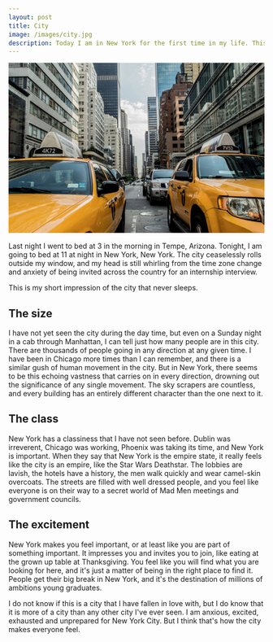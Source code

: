 ```yaml
---
layout: post
title: City
image: /images/city.jpg
description: Today I am in New York for the first time in my life. This is my first impression of the city that never sleeps.
---
```


![](/images/city.jpg)

Last night I went to bed at 3 in the morning in Tempe, Arizona. Tonight, I am going to bed at 11 at night in New York, New York. The city ceaselessly rolls outside my window, and my head is still whirling from the time zone change and anxiety of being invited across the country for an internship interview.

This is my short impression of the city that never sleeps.

## The size

I have not yet seen the city during the day time, but even on a Sunday night in a cab through Manhattan, I can tell just how many people are in this city. There are thousands of people going in any direction at any given time. I have been in Chicago more times than I can remember, and there is a similar gush of human movement in the city. But in New York, there seems to be this echoing vastness that carries on in every direction, drowning out the significance of any single movement. The sky scrapers are countless, and every building has an entirely different character than the one next to it.

## The class

New York has a classiness that I have not seen before. Dublin was irreverent, Chicago was working, Phoenix was taking its time, and New York is important. When they say that New York is the empire state, it really feels like the city is an empire, like the Star Wars Deathstar. The lobbies are lavish, the hotels have a history, the men walk quickly and wear camel-skin overcoats. The streets are filled with well dressed people, and you feel like everyone is on their way to a secret world of Mad Men meetings and government councils.

## The excitement

New York makes you feel important, or at least like you are part of something important. It impresses you and invites you to join, like eating at the grown up table at Thanksgiving. You feel like you will find what you are looking for here, and it's just a matter of being in the right place to find it. People get their big break in New York, and it's the destination of millions of ambitions young graduates.

I do not know if this is a city that I have fallen in love with, but I do know that it is more of a city than any other city I've ever seen. I am anxious, excited, exhausted and unprepared for New York City. But I think that's how the city makes everyone feel.